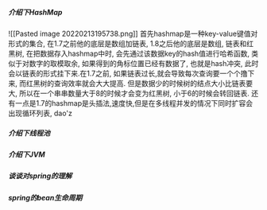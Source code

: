 ##### 介绍下HashMap
![[Pasted image 20220213195738.png]]
	首先hashmap是一种key-value键值对形式的集合, 在1.7之前他的底层是数组加链表, 1.8之后他的底层是数组, 链表和红黑树, 在把数据存入hashmap中时, 会先通过该数据key的hash值进行哈希函数, 类似于对数字的取模取余, 如果得到的角标位置已经有数据了, 也就是hash冲突, 此时会以链表的形式挂下来.在1.7之前, 如果链表过长,就会导致每次查询要一个个撸下来, 而红黑树的查询效率就会大大提高. 但是数据少的时候树的结点大小比链表要大, 所以在一个串串数量大于8的时候才会变为红黑树, 小于6的时候会转回链表. 还有一点是1.7的hashmap是头插法,速度快,但是在多线程并发的情况下同时扩容会出现循环列表, dao'z

##### 介绍下线程池


##### 介绍下JVM


##### 谈谈对spring的理解


##### spring的bean生命周期


